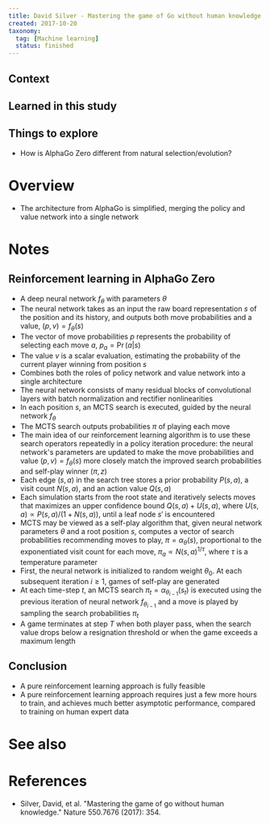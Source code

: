```yaml
---
title: David Silver - Mastering the game of Go without human knowledge (2017)
created: 2017-10-20
taxonomy:
  tag: [Machine learning]
  status: finished
---
```


## Context

## Learned in this study

## Things to explore
* How is AlphaGo Zero different from natural selection/evolution?

# Overview
* The architecture from AlphaGo is simplified, merging the policy and value network into a single network

# Notes
## Reinforcement learning in AlphaGo Zero
* A deep neural network $f_\theta$ with parameters $\theta$
* The neural network takes as an input the raw board representation $s$ of the position and its history, and outputs both move probabilities and a value, $(p, v) = f_\theta(s)$
* The vector of move probabilities $p$ represents the probability of selecting each move $a$, $p_a = \Pr(a|s)$
* The value $v$ is a scalar evaluation, estimating the probability of the current player winning from position $s$
* Combines both the roles of policy network and value network into a single architecture
* The neural network consists of many residual blocks of convolutional layers with batch normalization and rectifier nonlinearities
* In each position $s$, an MCTS search is executed, guided by the neural network $f_\theta$
* The MCTS search outputs probabilities $\pi$ of playing each move
* The main idea of our reinforcement learning algorithm is to use these search operators repeatedly in a policy iteration procedure: the neural network's parameters are updated to make the move probabilities and value $(p, v) = f_\theta(s)$ more closely match the improved search probabilities and self-play winner $(\pi, z)$
* Each edge $(s, a)$ in the search tree stores a prior probability $P(s, a)$, a visit count $N(s, a)$, and an action value $Q(s, a)$
* Each simulation starts from the root state and iteratively selects moves that maximizes an upper confidence bound $Q(s, a) + U(s, a)$, where $U(s, a) \propto P(s, a) / (1 + N(s, a))$, until a leaf node $s'$ is encountered
* MCTS may be viewed as a self-play algorithm that, given neural network parameters $\theta$ and a root position $s$, computes a vector of search probabilities recommending moves to play, $\pi = \alpha_\theta(s)$, proportional to the exponentiated visit count for each move, $\pi_a \propto N(s, a)^{1/\tau}$, where $\tau$ is a temperature parameter
* First, the neural network is initialized to random weight $\theta_0$. At each subsequent iteration $i \ge 1$, games of self-play are generated
* At each time-step $t$, an MCTS search $\pi_t = \alpha_{\theta_{i-1}}(s_t)$ is executed using the previous iteration of neural network $f_{\theta_{i-1}}$ and a move is played by sampling the search probabilities $\pi_t$
* A game terminates at step $T$ when both player pass, when the search value drops below a resignation threshold or when the game exceeds a maximum length

## Conclusion
* A pure reinforcement learning approach is fully feasible
* A pure reinforcement learning approach requires just a few more hours to train, and achieves much better asymptotic performance, compared to training on human expert data

# See also

# References
* Silver, David, et al. "Mastering the game of go without human knowledge." Nature 550.7676 (2017): 354.

